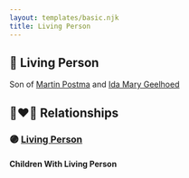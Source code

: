 ```yaml
---
layout: templates/basic.njk
title: Living Person
---
```

## 🔵 Living Person

Son of [Martin Postma](/people/7/7474832) and [Ida Mary Geelhoed](/people/1/11612484)

## 👩‍❤️‍👨 Relationships

### 🟣 [Living Person](/people/1/13449743)

#### Children With Living Person